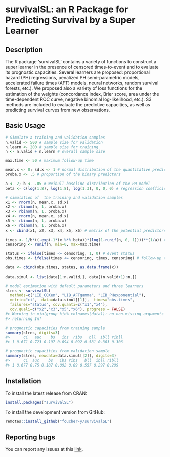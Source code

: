 survivalSL: an R Package for Predicting Survival by a Super Learner
================

## Description

The R package ‘survivalSL’ contains a variety of functions to construct
a super learner in the presence of censored times-to-event and to
evaluate its prognostic capacities. Several learners are proposed:
proportional hazard (PH) regressions, penalized PH semi-parametric
models, accelerated failure times (AFT) models, neural networks, random
survival forests, etc.). We proposed also a variety of loss functions
for the estimation of the weights (concordance index, Brier score, area
under the time-dependent ROC curve, negative binomial log-likelihood,
etc.). S3 methods are included to evaluate the predictive capacities, as
well as predicting survival curves from new observations.

## Basic Usage

``` r
# Simulate a training and validation samples
n.valid <- 500 # sample size for validation
n.learn <- 200 # sample size for training
n <- n.valid + n.learn # overall sample size

max.time <- 50 # maximum follow-up time

mean.x <- 0; sd.x <- 1 # normal distribution of the quantitative predictors
proba.x <- .5 # proportion of the binary predictors

a <- 2; b <- .05 # Weibull baseline distribution of the PH model
beta <- c(log(1.8), log(1.8), log(1.3), 0, 0, 0) # regression coefficients

# simulation of  the training and validation samples
x1 <- rnorm(n, mean.x, sd.x)
x2 <- rbinom(n, 1, proba.x)
x3 <- rbinom(n, 1, proba.x)
x4 <- rnorm(n, mean.x, sd.x)
x5 <- rbinom(n, 1, proba.x)
x6 <- rbinom(n, 1, proba.x)
x <- cbind(x1, x2, x3, x4, x5, x6) # matrix of the potential predictors
  
times <- 1/b*((-exp(-1*(x %*% beta))*(log(1-runif(n, 0, 1))))**(1/a)) # time to event
censoring <- runif(n, min=0, max=max.time)

status <- ifelse(times <= censoring, 1, 0) # event status
obs.times <- ifelse(times <= censoring, times, censoring) # follow-up times

data <- cbind(obs.times, status, as.data.frame(x))
  
data.simul <- list(data[1:n.valid,], data[(n.valid+1):n,])

# model estimation with default parameters and three learners
slres <- survivalSL(
  methods=c("LIB_COXen", "LIB_AFTgamma", "LIB_PHexponential"),
  metric="ci",  data=data.simul[[1]],  times="obs.times",
  failures="status", cov.quanti=c("x1","x4"),
  cov.quali=c("x2","x3","x5","x6"), progress = FALSE)
#> Warning in min(group %in% colnames(data)): no non-missing arguments to min;
#> returning Inf

# prognostic capacities from training sample
summary(slres, digits=3) 
#>      ci   auc    bs   ibs  ribs   bll  ibll ribll
#> 1 0.671 0.723 0.197 0.094 0.092 0.581 0.303 0.306

# prognostic capacities from validation sample
summary(slres, newdata=data.simul[[2]], digits=3) 
#>      ci  auc    bs   ibs ribs   bll  ibll ribll
#> 1 0.677 0.75 0.187 0.092 0.09 0.557 0.297 0.299
```

## Installation

To install the latest release from CRAN:

``` r
install.packages("survivalSL")
```

To install the development version from GitHub:

``` r
remotes::install_github("foucher-y/survivalSL")
```

## Reporting bugs

You can report any issues at this
[link](https://github.com/foucher-y/survivalSL/issues).
